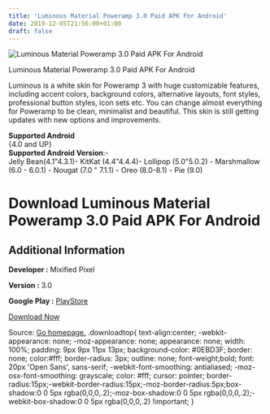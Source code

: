 ```yaml
---
title: 'Luminous Material Poweramp 3.0 Paid APK For Android'
date: 2019-12-05T21:56:00+01:00
draft: false
---
```


![Luminous Material Poweramp 3.0 Paid APK For Android](https://i2.wp.com/apkhome.net/wp-content/uploads/2019/12/Luminous-Material-Poweramp-3.0-Paid.png "Luminous Material Poweramp 3.0 Paid APK For Android")

  

Luminous Material Poweramp 3.0 Paid APK For Android

Luminous is a white skin for Poweramp 3 with huge customizable features, including accent colors, background colors, alternative layouts, font styles, professional button styles, icon sets etc. You can change almost everything for Poweramp to be clean, minimalist and beautiful. This skin is still getting updates with new options and improvements.

**Supported Android**  
{4.0 and UP}  
**Supported Android Version**:-  
Jelly Bean(4.1"4.3.1)- KitKat (4.4"4.4.4)- Lollipop (5.0"5.0.2) - Marshmallow (6.0 - 6.0.1) - Nougat (7.0 " 7.1.1) - Oreo (8.0-8.1) - Pie (9.0)

Download Luminous Material Poweramp 3.0 Paid APK For Android
============================================================

Additional Information
----------------------

**Developer :** Mixified Pixel

**Version :** 3.0

**Google Play :** [PlayStore](https://play.google.com/store/apps/details?id=com.poweramp.v3.luminous&hl=en)

  

[Download Now](https://store4app.co/post/luminous-material-poweramp-3-0-paid-apk-for-android_1575575312)

  
Source: [Go homepage.](https://store4app.co/post/luminous-material-poweramp-3-0-paid-apk-for-android_1575575312) .downloadtop{ text-align:center; -webkit-appearance: none; -moz-appearance: none; appearance: none; width: 100%; padding: 9px 9px 11px 13px; background-color: #0EBD3F; border: none; color:#fff; border-radius: 3px; outline: none; font-weight;bold; font: 20px 'Open Sans', sans-serif; -webkit-font-smoothing: antialiased; -moz-osx-font-smoothing: grayscale; color: #fff; cursor: pointer; border-radius:15px;-webkit-border-radius:15px;-moz-border-radius:5px;box-shadow:0 0 5px rgba(0,0,0,.2);-moz-box-shadow:0 0 5px rgba(0,0,0,.2);-webkit-box-shadow:0 0 5px rgba(0,0,0,.2) !important; }